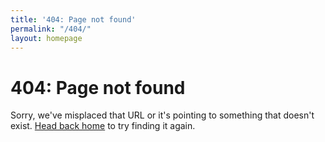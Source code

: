 ```yaml
---
title: '404: Page not found'
permalink: "/404/"
layout: homepage
---
```


<div class="page">
  <h1 class="page-title">404: Page not found</h1>
  <p class="lead">Sorry, we've misplaced that URL or it's pointing to something
  that doesn't exist. <a href="/">Head back home</a> to try finding it
  again.</p>
</div>
